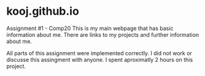 kooj.github.io
==============

Assignment #1 - Comp20
This is my main webpage that has basic information about me. There are links to 
my projects and further information about me.

All parts of this assignment were implemented correctly.
I did not work or discusse this assingment with anyone.
I spent aproximatly 2 hours on this project.